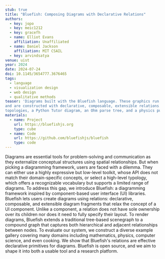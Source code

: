 ```yaml
---
stub: true
title: "Bluefish: Composing Diagrams with Declarative Relations"
authors:
  - key: jopo
  - key: meic1212
  - key: gracefh
  - name: Elliot Evans
    affiliation: Unaffiliated
  - name: Daniel Jackson
    affiliation: MIT CSAIL
  - key: arvindsatya
venue: uist
year: 2024
date: 2024-07-24
doi: 10.1145/3654777.3676465
tags:
  - language
  - visualization design
  - web design
  - qualitative methods
teaser: 'Diagrams built with the Bluefish language. These graphics run the gamut from computer science to physics to math
and are constructed with declarative, composable, extensible relations. From left to right: a quantum circuit equivalence,
topologies, a Python Tutor diagram, an Ohm parse tree, and a physics pulley diagram.'
materials:
  - name: Project
    url: https://bluefishjs.org
    type: cube
  - name: Code
    url: https://github.com/bluefishjs/bluefish
    type: code
---
```


Diagrams are essential tools for problem-solving and communication as they externalize conceptual structures using spatial relationships. But when picking a diagramming framework, users are faced with a dilemma. They can either use a highly expressive but low-level toolkit, whose API does not match their domain-specific concepts, or select a high-level typology, which offers a recognizable vocabulary but supports a limited range of diagrams. To address this gap, we introduce Bluefish: a diagramming framework inspired by component-based user interface (UI) libraries. Bluefish lets users create diagrams using relations: declarative, composable, and extensible diagram fragments that relax the concept of a UI component. Unlike a component, a relation does not have sole ownership over its children nor does it need to fully specify their layout. To render diagrams, Bluefish extends a traditional tree-based scenegraph to a compound graph that captures both hierarchical and adjacent relationships between nodes. To evaluate our system, we construct a diverse example gallery covering many domains including mathematics, physics, computer science, and even cooking. We show that Bluefish's relations are effective declarative primitives for diagrams. Bluefish is open source, and we aim to shape it into both a usable tool and a research platform.
